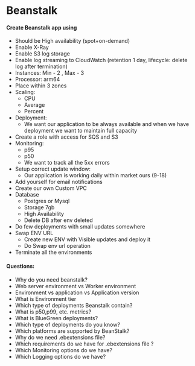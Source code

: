 # Beanstalk

#### Create Beanstalk app using

* Should be High availability (spot+on-demand)
* Enable X-Ray
* Enable S3 log storage
* Enable log streaming to CloudWatch (retention 1 day, lifecycle: delete log after termination)
* Instances: Min - 2 , Max - 3
* Processor: arm64
* Place within 3 zones
* Scaling:
    * CPU
    * Average
    * Percent
* Deployment:
    * We want our application to be always available and when we have deployment we want to maintain full capacity
* Create a role with access for SQS and S3
* Monitoring:
    * p95
    * p50
    * We want to track all the 5xx errors
* Setup correct update window:
    * Our application is working daily within market ours (9-18)
* Add yourself for email notifications
* Create our own Custom VPC
* Database
    * Postgres or Mysql
    * Storage 7gb
    * High Availability
    * Delete DB after env deleted
* Do few deployments with small updates somewhere
* Swap ENV URL
    * Create new ENV with Visible updates and deploy it
    * Do Swap env url operation
* Terminate all the environments



#### Questions:
* Why do you need beanstalk?
* Web server environment vs Worker environment
* Environment vs application vs Application version
* What is Environment tier
* Which type of deployments Beanstalk contain?
* What is p50,p99, etc. metrics?
* What is BlueGreen deployments?
* Which type of deployments do you know?
* Which platforms are supported by BeanStalk?
* Why do we need .ebextensions file?
* Which requirements do we have for .ebextensions file ?
* Which Monitoring options do we have?
* Which Logging options do we have?
